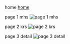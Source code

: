 home
[home](https://github.com/user-attachments/assets/d2767500-772a-422c-ad38-01493642722b)

page 1 mhs 
![page 1 mhs](https://github.com/user-attachments/assets/4bd7b222-1266-43b2-8862-215b0b44806d)

page 2 krs 
![page 2 krs](https://github.com/user-attachments/assets/a197f612-b9ba-47c7-99c9-906f2e860dc9)

page 3 detail 
![page 3 detail](https://github.com/user-attachments/assets/a18922c1-1584-4808-9bd1-ac0a26f57642)

